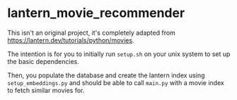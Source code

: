 # lantern_movie_recommender

This isn't an original project, it's completely adapted from https://lantern.dev/tutorials/python/movies.

The intention is for you to initially run `setup.sh` on your unix system to set up the basic dependencies.

Then, you populate the database and create the lantern index using `setup_embeddings.py` and should be able to call
`main.py` with a movie index to fetch similar movies for.
